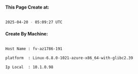 
   
#### This Page Create at:

```bash

2025-04-20 - 05:09:27 UTC

```

#### Create By Machine:

```bash

Host Name : fv-az1786-191

platform  : Linux-6.8.0-1021-azure-x86_64-with-glibc2.39

Ip Local  : 10.1.0.98

```

